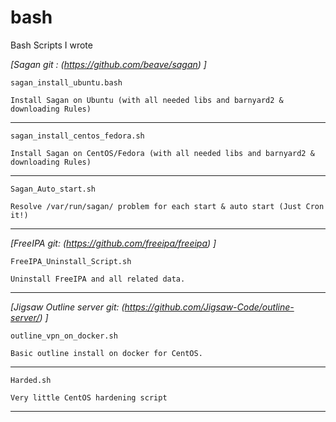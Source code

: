 # bash
Bash Scripts I wrote





<cite>[Sagan git : (https://github.com/beave/sagan) ]</cite>

    sagan_install_ubuntu.bash   

    Install Sagan on Ubuntu (with all needed libs and barnyard2 & downloading Rules)
    
--------------------------------------------------------------------------------------
   
    sagan_install_centos_fedora.sh
    
    Install Sagan on CentOS/Fedora (with all needed libs and barnyard2 & downloading Rules)
	
 ---------------------------------------------------------------------------------------
 
    Sagan_Auto_start.sh
	
    Resolve /var/run/sagan/ problem for each start & auto start (Just Cron it!)
	

---------------------------------------------------------------------------------------------
<cite>[FreeIPA git: (https://github.com/freeipa/freeipa) ]</cite>
   
    FreeIPA_Uninstall_Script.sh

    Uninstall FreeIPA and all related data.
   
---------------------------------------------------------------------------------------------
<cite>[Jigsaw Outline server git: (https://github.com/Jigsaw-Code/outline-server/) ]</cite>

    outline_vpn_on_docker.sh
   
    Basic outline install on docker for CentOS.

---------------------------------------------------------------------------------------------- 

    Harded.sh
    
    Very little CentOS hardening script
   
---------------------------------------------------------------------------------------------
